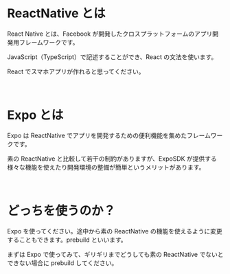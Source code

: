 # ReactNative とは

React Native とは、Facebook が開発したクロスプラットフォームのアプリ開発用フレームワークです。

JavaScript（TypeScript）で記述することができ、React の文法を使います。

React でスマホアプリが作れると思ってください。

<br>

# Expo とは

Expo は ReactNative でアプリを開発するための便利機能を集めたフレームワークです。

素の ReactNative と比較して若干の制約がありますが、ExpoSDK が提供する様々な機能を使えたり開発環境の整備が簡単というメリットがあります。

<br>

# どっちを使うのか？

Expo を使ってください。途中から素の ReactNative の機能を使えるように変更することもできます。prebuild といいます。

まずは Expo で使ってみて、ギリギリまでどうしても素の ReactNative でないとできない場合に prebuild してください。
